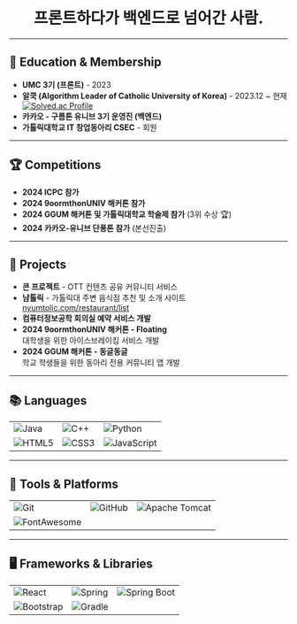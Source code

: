 <h1 align="center">프론트하다가 백엔드로 넘어간 사람.</h1>

---

## 🏫 Education & Membership

- **UMC 3기 (프론트)** - 2023
- **알쿡 (Algorithm Leader of Catholic University of Korea)** - 2023.12 ~ 현재  
  [![Solved.ac Profile](http://mazassumnida.wtf/api/v2/generate_badge?boj=spongging)](https://solved.ac/백준아이디/)
- **카카오 - 구름톤 유니브 3기 운영진 (백엔드)**
- **가톨릭대학교 IT 창업동아리 CSEC** - 회원

---

## 🏆 Competitions

- **2024 ICPC 참가**
- **2024 9oormthonUNIV 해커톤 참가**
- **2024 GGUM 해커톤 및 가톨릭대학교 학술제 참가** (3위 수상 🏆)
- **2024 카카오-유니브 단풍톤 참가** (본선진출)

---

## 💼 Projects

- **콘 프로젝트** - OTT 컨텐츠 공유 커뮤니티 서비스
- **냠톨릭** - 가톨릭대 주변 음식점 추천 및 소개 사이트  
  [nyumtolic.com/restaurant/list](https://nyumtolic.com/restaurant/list)
- **컴퓨터정보공학 회의실 예약 서비스 개발**
- **2024 9oormthonUNIV 해커톤 - Floating**  
  대학생을 위한 아이스브레이킹 서비스 개발
- **2024 GGUM 해커톤 - 동글동글**  
  학교 학생들을 위한 동아리 전용 커뮤니티 앱 개발

---


## 📚 Languages

<table align="center">
  <tr>
    <td><img src="https://img.shields.io/badge/Java-007396?style=for-the-badge&logo=java&logoColor=white" alt="Java"/></td>
    <td><img src="https://img.shields.io/badge/C++-00599C?style=for-the-badge&logo=c%2B%2B&logoColor=white" alt="C++"/></td>
    <td><img src="https://img.shields.io/badge/Python-3776AB?style=for-the-badge&logo=python&logoColor=white" alt="Python"/></td>
  </tr>
  <tr>
    <td><img src="https://img.shields.io/badge/HTML5-E34F26?style=for-the-badge&logo=html5&logoColor=white" alt="HTML5"/></td>
    <td><img src="https://img.shields.io/badge/CSS3-1572B6?style=for-the-badge&logo=css3&logoColor=white" alt="CSS3"/></td>
    <td><img src="https://img.shields.io/badge/JavaScript-F7DF1E?style=for-the-badge&logo=javascript&logoColor=black" alt="JavaScript"/></td>
  </tr>
</table>

---

## 🔧 Tools & Platforms

<table align="center">
  <tr>
    <td><img src="https://img.shields.io/badge/Git-F05032?style=for-the-badge&logo=git&logoColor=white" alt="Git"/></td>
    <td><img src="https://img.shields.io/badge/GitHub-181717?style=for-the-badge&logo=github&logoColor=white" alt="GitHub"/></td>
    <td><img src="https://img.shields.io/badge/Apache%20Tomcat-F8DC75?style=for-the-badge&logo=apache-tomcat&logoColor=white" alt="Apache Tomcat"/></td>
  </tr>
  <tr>
    <td><img src="https://img.shields.io/badge/FontAwesome-339AF0?style=for-the-badge&logo=fontawesome&logoColor=white" alt="FontAwesome"/></td>
    <td></td>
    <td></td>
  </tr>
</table>

---

## 🖥️ Frameworks & Libraries

<table align="center">
  <tr>
    <td><img src="https://img.shields.io/badge/React-61DAFB?style=for-the-badge&logo=react&logoColor=black" alt="React"/></td>
    <td><img src="https://img.shields.io/badge/Spring-6DB33F?style=for-the-badge&logo=spring&logoColor=white" alt="Spring"/></td>
    <td><img src="https://img.shields.io/badge/SpringBoot-6DB33F?style=for-the-badge&logo=spring-boot&logoColor=white" alt="Spring Boot"/></td>
  </tr>
  <tr>
    <td><img src="https://img.shields.io/badge/Bootstrap-7952B3?style=for-the-badge&logo=bootstrap&logoColor=white" alt="Bootstrap"/></td>
    <td><img src="https://img.shields.io/badge/Gradle-02303A?style=for-the-badge&logo=gradle&logoColor=white" alt="Gradle"/></td>
    <td></td>
  </tr>
</table>
